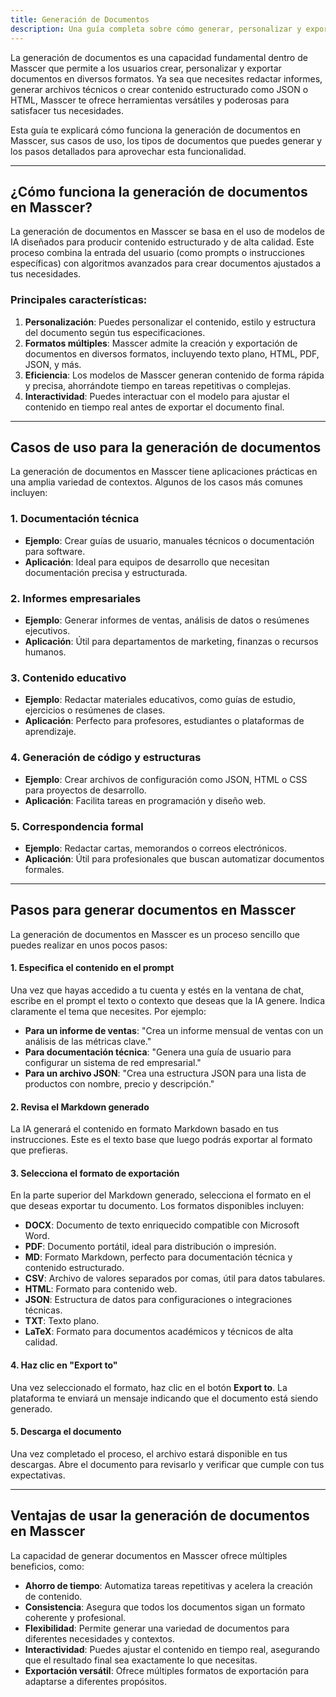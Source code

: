 ```yaml
---
title: Generación de Documentos
description: Una guía completa sobre cómo generar, personalizar y exportar documentos en Masscer.
---
```


La generación de documentos es una capacidad fundamental dentro de Masscer que permite a los usuarios crear, personalizar y exportar documentos en diversos formatos. Ya sea que necesites redactar informes, generar archivos técnicos o crear contenido estructurado como JSON o HTML, Masscer te ofrece herramientas versátiles y poderosas para satisfacer tus necesidades.

Esta guía te explicará cómo funciona la generación de documentos en Masscer, sus casos de uso, los tipos de documentos que puedes generar y los pasos detallados para aprovechar esta funcionalidad.

---

## ¿Cómo funciona la generación de documentos en Masscer?

La generación de documentos en Masscer se basa en el uso de modelos de IA diseñados para producir contenido estructurado y de alta calidad. Este proceso combina la entrada del usuario (como prompts o instrucciones específicas) con algoritmos avanzados para crear documentos ajustados a tus necesidades.

### Principales características:
1. **Personalización**: Puedes personalizar el contenido, estilo y estructura del documento según tus especificaciones.
2. **Formatos múltiples**: Masscer admite la creación y exportación de documentos en diversos formatos, incluyendo texto plano, HTML, PDF, JSON, y más.
3. **Eficiencia**: Los modelos de Masscer generan contenido de forma rápida y precisa, ahorrándote tiempo en tareas repetitivas o complejas.
4. **Interactividad**: Puedes interactuar con el modelo para ajustar el contenido en tiempo real antes de exportar el documento final.

---

## Casos de uso para la generación de documentos

La generación de documentos en Masscer tiene aplicaciones prácticas en una amplia variedad de contextos. Algunos de los casos más comunes incluyen:

### **1. Documentación técnica**
- **Ejemplo**: Crear guías de usuario, manuales técnicos o documentación para software.
- **Aplicación**: Ideal para equipos de desarrollo que necesitan documentación precisa y estructurada.

### **2. Informes empresariales**
- **Ejemplo**: Generar informes de ventas, análisis de datos o resúmenes ejecutivos.
- **Aplicación**: Útil para departamentos de marketing, finanzas o recursos humanos.

### **3. Contenido educativo**
- **Ejemplo**: Redactar materiales educativos, como guías de estudio, ejercicios o resúmenes de clases.
- **Aplicación**: Perfecto para profesores, estudiantes o plataformas de aprendizaje.

### **4. Generación de código y estructuras**
- **Ejemplo**: Crear archivos de configuración como JSON, HTML o CSS para proyectos de desarrollo.
- **Aplicación**: Facilita tareas en programación y diseño web.

### **5. Correspondencia formal**
- **Ejemplo**: Redactar cartas, memorandos o correos electrónicos.
- **Aplicación**: Útil para profesionales que buscan automatizar documentos formales.

---

## Pasos para generar documentos en Masscer

La generación de documentos en Masscer es un proceso sencillo que puedes realizar en unos pocos pasos:

#### **1. Especifica el contenido en el prompt**
Una vez que hayas accedido a tu cuenta y estés en la ventana de chat, escribe en el prompt el texto o contexto que deseas que la IA genere. Indica claramente el tema que necesites. Por ejemplo:
- **Para un informe de ventas**: "Crea un informe mensual de ventas con un análisis de las métricas clave."
- **Para documentación técnica**: "Genera una guía de usuario para configurar un sistema de red empresarial."
- **Para un archivo JSON**: "Crea una estructura JSON para una lista de productos con nombre, precio y descripción."

#### **2. Revisa el Markdown generado**
La IA generará el contenido en formato Markdown basado en tus instrucciones. Este es el texto base que luego podrás exportar al formato que prefieras.

#### **3. Selecciona el formato de exportación**
En la parte superior del Markdown generado, selecciona el formato en el que deseas exportar tu documento. Los formatos disponibles incluyen:

- **DOCX**: Documento de texto enriquecido compatible con Microsoft Word.
- **PDF**: Documento portátil, ideal para distribución o impresión.
- **MD**: Formato Markdown, perfecto para documentación técnica y contenido estructurado.
- **CSV**: Archivo de valores separados por comas, útil para datos tabulares.
- **HTML**: Formato para contenido web.
- **JSON**: Estructura de datos para configuraciones o integraciones técnicas.
- **TXT**: Texto plano.
- **LaTeX**: Formato para documentos académicos y técnicos de alta calidad.

#### **4. Haz clic en "Export to"**
Una vez seleccionado el formato, haz clic en el botón **Export to**. La plataforma te enviará un mensaje indicando que el documento está siendo generado.

#### **5. Descarga el documento**
Una vez completado el proceso, el archivo estará disponible en tus descargas. Abre el documento para revisarlo y verificar que cumple con tus expectativas.

---

## Ventajas de usar la generación de documentos en Masscer

La capacidad de generar documentos en Masscer ofrece múltiples beneficios, como:

- **Ahorro de tiempo**: Automatiza tareas repetitivas y acelera la creación de contenido.
- **Consistencia**: Asegura que todos los documentos sigan un formato coherente y profesional.
- **Flexibilidad**: Permite generar una variedad de documentos para diferentes necesidades y contextos.
- **Interactividad**: Puedes ajustar el contenido en tiempo real, asegurando que el resultado final sea exactamente lo que necesitas.
- **Exportación versátil**: Ofrece múltiples formatos de exportación para adaptarse a diferentes propósitos.